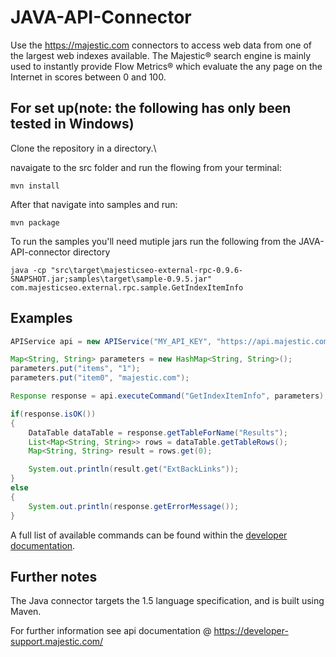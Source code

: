 JAVA-API-Connector
====================

 
Use the https://majestic.com connectors to access web data from one of the largest web indexes available. 
The Majestic® search engine is mainly used to instantly provide Flow Metrics® which evaluate the any page on the Internet in scores between 0 and 100.
 

For set up(note: the following has only been tested in Windows)
---------------

Clone the repository in a directory.\

navaigate to the src folder and run the flowing from your terminal:

```
mvn install
```
After that navigate into samples and run:
```
mvn package
```

To run the samples you'll need mutiple jars run the following from the JAVA-API-connector directory
```
java -cp "src\target\majesticseo-external-rpc-0.9.6-SNAPSHOT.jar;samples\target\sample-0.9.5.jar" com.majesticseo.external.rpc.sample.GetIndexItemInfo
```


Examples
-------------



```Java
APIService api = new APIService("MY_API_KEY", "https://api.majestic.com/api_command");

Map<String, String> parameters = new HashMap<String, String>();
parameters.put("items", "1");
parameters.put("item0", "majestic.com");

Response response = api.executeCommand("GetIndexItemInfo", parameters);

if(response.isOK())
{
    DataTable dataTable = response.getTableForName("Results");
    List<Map<String, String>> rows = dataTable.getTableRows();
    Map<String, String> result = rows.get(0);

    System.out.println(result.get("ExtBackLinks"));
}
else
{
    System.out.println(response.getErrorMessage());
}
```

A full list of available commands can be found within the [developer documentation](https://developer-support.majestic.com/api/commands/).
				


Further notes  
------------------

The Java connector targets the 1.5 language specification, and is built using Maven.


For further information see api documentation @ https://developer-support.majestic.com/
